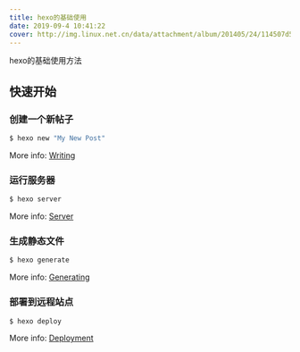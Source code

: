```yaml
---
title: hexo的基础使用
date: 2019-09-4 10:41:22
cover: http://img.linux.net.cn/data/attachment/album/201405/24/114507d5op5pe5sdfy2595.jpg
---
```

hexo的基础使用方法

## 快速开始

### 创建一个新帖子

``` bash
$ hexo new "My New Post"
```

More info: [Writing](https://hexo.io/docs/writing.html)

### 运行服务器

``` bash
$ hexo server
```

More info: [Server](https://hexo.io/docs/server.html)

### 生成静态文件

``` bash
$ hexo generate
```

More info: [Generating](https://hexo.io/docs/generating.html)

### 部署到远程站点

``` bash
$ hexo deploy
```

More info: [Deployment](https://hexo.io/docs/deployment.html)
